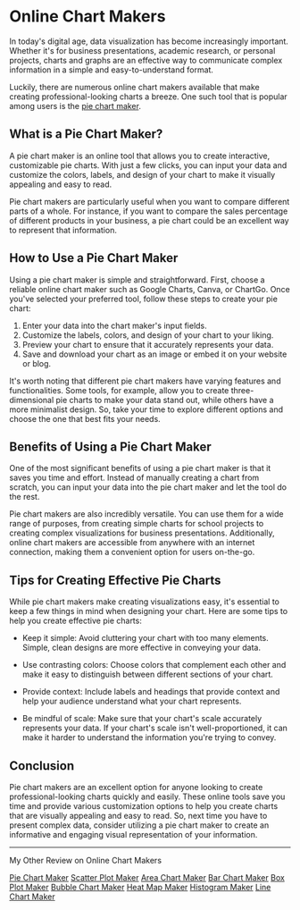 # Online Chart Makers

In today's digital age, data visualization has become increasingly important. Whether it's for business presentations, academic research, or personal projects, charts and graphs are an effective way to communicate complex information in a simple and easy-to-understand format.

Luckily, there are numerous online chart makers available that make creating professional-looking charts a breeze. One such tool that is popular among users is the [pie chart maker](https://docs.kanaries.net/charts/pie-chart-maker). 

## What is a Pie Chart Maker?

A pie chart maker is an online tool that allows you to create interactive, customizable pie charts. With just a few clicks, you can input your data and customize the colors, labels, and design of your chart to make it visually appealing and easy to read.

Pie chart makers are particularly useful when you want to compare different parts of a whole. For instance, if you want to compare the sales percentage of different products in your business, a pie chart could be an excellent way to represent that information.

## How to Use a Pie Chart Maker

Using a pie chart maker is simple and straightforward. First, choose a reliable online chart maker such as Google Charts, Canva, or ChartGo. Once you've selected your preferred tool, follow these steps to create your pie chart:

1. Enter your data into the chart maker's input fields.
2. Customize the labels, colors, and design of your chart to your liking.
3. Preview your chart to ensure that it accurately represents your data.
4. Save and download your chart as an image or embed it on your website or blog.

It's worth noting that different pie chart makers have varying features and functionalities. Some tools, for example, allow you to create three-dimensional pie charts to make your data stand out, while others have a more minimalist design. So, take your time to explore different options and choose the one that best fits your needs.

## Benefits of Using a Pie Chart Maker

One of the most significant benefits of using a pie chart maker is that it saves you time and effort. Instead of manually creating a chart from scratch, you can input your data into the pie chart maker and let the tool do the rest.

Pie chart makers are also incredibly versatile. You can use them for a wide range of purposes, from creating simple charts for school projects to creating complex visualizations for business presentations. Additionally, online chart makers are accessible from anywhere with an internet connection, making them a convenient option for users on-the-go.

## Tips for Creating Effective Pie Charts

While pie chart makers make creating visualizations easy, it's essential to keep a few things in mind when designing your chart. Here are some tips to help you create effective pie charts:

- Keep it simple: Avoid cluttering your chart with too many elements. Simple, clean designs are more effective in conveying your data.

- Use contrasting colors: Choose colors that complement each other and make it easy to distinguish between different sections of your chart.

- Provide context: Include labels and headings that provide context and help your audience understand what your chart represents.

- Be mindful of scale: Make sure that your chart's scale accurately represents your data. If your chart's scale isn't well-proportioned, it can make it harder to understand the information you're trying to convey.

## Conclusion

Pie chart makers are an excellent option for anyone looking to create professional-looking charts quickly and easily. These online tools save you time and provide various customization options to help you create charts that are visually appealing and easy to read. So, next time you have to present complex data, consider utilizing a pie chart maker to create an informative and engaging visual representation of your information.

---

My Other Review on Online Chart Makers

[Pie Chart Maker](https://org-ssh-2.github.io/pie-chart-maker)
[Scatter Plot Maker](https://org-ssh-2.github.io/scatter-plot-maker)
[Area Chart Maker](https://org-ssh-2.github.io/area-chart-maker)
[Bar Chart Maker](https://org-ssh-2.github.io/bar-chart-maker)
[Box Plot Maker](https://org-ssh-2.github.io/box-plot-maker)
[Bubble Chart Maker](https://org-ssh-2.github.io/bubble-chart-maker)
[Heat Map Maker](https://org-ssh-2.github.io/heatmap-maker)
[Histogram Maker](https://org-ssh-2.github.io/histogram-maker)
[Line Chart Maker](https://org-ssh-2.github.io/line-chart-maker)
